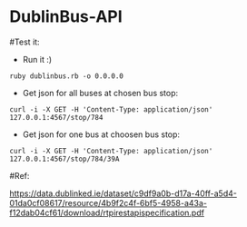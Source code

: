 # DublinBus-API

#Test it: 

- Run it :) 

```
ruby dublinbus.rb -o 0.0.0.0
```

- Get json for all buses at chosen bus stop:

```
curl -i -X GET -H 'Content-Type: application/json' 127.0.0.1:4567/stop/784
```

- Get json for one bus at choosen bus stop:

```
curl -i -X GET -H 'Content-Type: application/json' 127.0.0.1:4567/stop/784/39A
```


#Ref:

https://data.dublinked.ie/dataset/c9df9a0b-d17a-40ff-a5d4-01da0cf08617/resource/4b9f2c4f-6bf5-4958-a43a-f12dab04cf61/download/rtpirestapispecification.pdf
